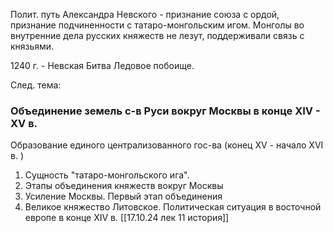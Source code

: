 Полит. путь Александра Невского - признание союза с ордой, признание подчиненности с татаро-монгольским игом.
Монголы во внутренние дела русских княжеств не лезут, поддерживали связь с князьями. 

1240 г. - Невская Битва
Ледовое побоище.

След. тема: 

### Объединение земель с-в Руси вокруг Москвы в конце XIV - XV в.

Образование единого централизованного гос-ва (конец XV - начало XVI в. )

1. Сущность "татаро-монгольского ига".
2. Этапы объединения княжеств вокруг Москвы
3. Усиление Москвы. Первый этап объединения
4. Великое княжество Литовское. Политическая ситуация в восточной европе в конце XIV в.
[[17.10.24 лек 11 история]]